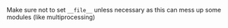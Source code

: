 Make sure not to set ```__file__``` unless necessary as this can mess up some modules (like multiprocessing)